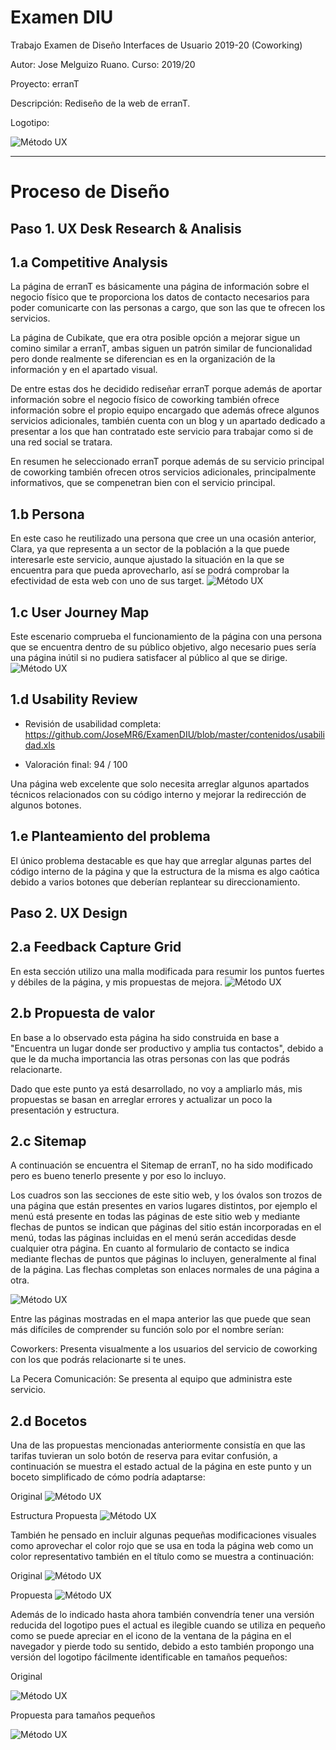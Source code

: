 # Examen DIU 
Trabajo Examen de Diseño Interfaces de Usuario 2019-20 (Coworking)

Autor: Jose Melguizo Ruano.  Curso: 2019/20 

Proyecto: erranT

Descripción: Rediseño de la web de erranT.

Logotipo:

![Método UX](contenidos/logo.jpg)

----- 

# Proceso de Diseño 

## Paso 1. UX Desk Research & Analisis

1.a Competitive Analysis
-----

La página de erranT es básicamente una página de información sobre el negocio físico que te proporciona los datos de contacto necesarios para poder comunicarte con las personas a cargo, que son las que te ofrecen los servicios.

La página de Cubikate, que era otra posible opción a mejorar sigue un comino similar a erranT, ambas siguen un patrón similar de funcionalidad pero donde realmente se diferencian es en la organización de la información y en el apartado visual.

De entre estas dos he decidido rediseñar erranT porque además de aportar información sobre el negocio físico de coworking también ofrece información sobre el propio equipo encargado que además ofrece algunos servicios adicionales, también cuenta con un blog y un apartado dedicado a presentar a los que han contratado este servicio para trabajar como si de una red social se tratara.

En resumen he seleccionado erranT porque además de su servicio principal de coworking también ofrecen otros servicios adicionales, principalmente informativos, que se compenetran bien con el servicio principal.

1.b Persona
-----

En este caso he reutilizado una persona que cree un una ocasión anterior, Clara, ya que representa a un sector de la población a la que puede interesarle este servicio, aunque ajustado la situación en la que se encuentra para que pueda aprovecharlo, así se podrá comprobar la efectividad de esta web con uno de sus target.
![Método UX](contenidos/Persona_Clara.png)

1.c User Journey Map
-----

Este escenario comprueba el funcionamiento de la página con una persona que se encuentra dentro de su público objetivo, algo necesario pues sería una página inútil si no pudiera satisfacer al público al que se dirige.
![Método UX](contenidos/Experiencia%20de%20Clara.png)

1.d Usability Review
-----

- Revisión de usabilidad completa: https://github.com/JoseMR6/ExamenDIU/blob/master/contenidos/usabilidad.xls

- Valoración final: 94 / 100

Una página web excelente que solo necesita arreglar algunos apartados técnicos relacionados con su código interno y mejorar la redirección de algunos botones.

1.e Planteamiento del problema
-----

El único problema destacable es que hay que arreglar algunas partes del código interno de la página y que la estructura de la misma es algo caótica debido a varios botones que deberían replantear su direccionamiento.


## Paso 2. UX Design 

2.a Feedback Capture Grid
-----

En esta sección utilizo una malla modificada para resumir los puntos fuertes y débiles de la página, y mis propuestas de mejora.
![Método UX](contenidos/malla.png)

2.b Propuesta de valor
-----

En base a lo observado esta página ha sido construida en base a "Encuentra un lugar donde ser productivo y amplia tus contactos", debido a que le da mucha importancia las otras personas con las que podrás relacionarte.

Dado que este punto ya está desarrollado, no voy a ampliarlo más, mis propuestas se basan en arreglar errores y actualizar un poco la presentación y estructura.

2.c Sitemap
-----

A continuación se encuentra el Sitemap de erranT, no ha sido modificado pero es bueno tenerlo presente y por eso lo incluyo.

Los cuadros son las secciones de este sitio web, y los óvalos son trozos de una página que están presentes en varios lugares distintos, por ejemplo el menú está presente en todas las páginas de este sitio web y mediante flechas de puntos se indican que páginas del sitio están incorporadas en el menú, todas las páginas incluidas en el menú serán accedidas desde cualquier otra página. En cuanto al formulario de contacto se indica mediante flechas de puntos que páginas lo incluyen, generalmente al final de la página. Las flechas completas son enlaces normales de una página a otra.

![Método UX](contenidos/Sitemap.png)

Entre las páginas mostradas en el mapa anterior las que puede que sean más difíciles de comprender su función solo por el nombre serían:

Coworkers: Presenta visualmente a los usuarios del servicio de coworking con los que podrás relacionarte si te unes.

La Pecera Comunicación: Se presenta al equipo que administra este servicio.

2.d Bocetos
-----

Una de las propuestas mencionadas anteriormente consistía en que las tarifas tuvieran un solo botón de reserva para evitar confusión, a continuación se muestra el estado actual de la página en este punto y un boceto simplificado de cómo podría adaptarse:

Original
![Método UX](contenidos/original_tarifas.png)

Estructura Propuesta
![Método UX](contenidos/boceto_tarifas.png)

También he pensado en incluir algunas pequeñas modificaciones visuales como aprovechar el color rojo que se usa en toda la página web como un color representativo también en el título como se muestra a continuación:

Original
![Método UX](contenidos/titulo_logo.png)

Propuesta
![Método UX](contenidos/titulo_logo_nuevo.png)

Además de lo indicado hasta ahora también convendría tener una versión reducida del logotipo pues el actual es ilegible cuando se utiliza en pequeño como se puede apreciar en el icono de la ventana de la página en el navegador y pierde todo su sentido, debido a esto también propongo una versión del logotipo fácilmente identificable en tamaños pequeños:

Original

![Método UX](contenidos/logo.jpg)

Propuesta para tamaños pequeños

![Método UX](contenidos/logotipo_nuevo.png)
